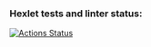 ### Hexlet tests and linter status:
[![Actions Status](https://github.com/neihaoo/python-project-lvl1/workflows/hexlet-check/badge.svg)](https://github.com/neihaoo/python-project-lvl1/actions)